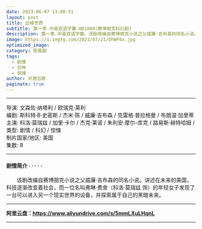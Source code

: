 ```yaml
---
date: 2023-06-07 13:08:51
layout: post
title: 边缘世界
subtitle: 第一季.中英双语字幕.HD1080(赛博朋克科幻剧)
description: 第一季.中英双语字幕。该剧改编自赛博朋克小说之父威廉·吉布森的同名小说。讲述在未来的美国，科技逐渐改变着社会，而一位名叫弗琳·费舍的年轻女子发现了一台可以进入另一个现实世界的设备...
image: https://i.imgtg.com/2023/07/21/OhWF6x.jpg
optimized_image: 
category: 欧美剧
tags:
  - 剧情
  - 恐怖
  - 惊悚
author: 对酒当歌
paginate: true
---
```



---

导演: 文森佐·纳塔利 / 欧瑞克·莱利  
编剧: 斯科特·B·史密斯 / 杰米·陈 / 威廉·吉布森 / 克雷格·普拉格曼 / 布朗温·加里蒂  
主演: 科洛·莫瑞兹 / 加里·卡尔 / 杰克·莱诺 / 朱利安·摩尔-库克 / 路易斯·赫特哈姆 /  
类型: 剧情 / 科幻 / 惊悚  
制片国家/地区: 美国  
集数: 8  

---

#### 剧情简介 · · · · ·

　　该剧改编自赛博朋克小说之父威廉·吉布森的同名小说。讲述在未来的美国，科技逐渐改变着社会，而一位名叫弗琳·费舍（科洛·莫瑞兹 饰）的年轻女子发现了一台可以进入另一个现实世界的设备，并探索属于自己的黑暗未来。

---

**阿里云盘：<https://www.aliyundrive.com/s/5mmLXuLHqnL>**

---
